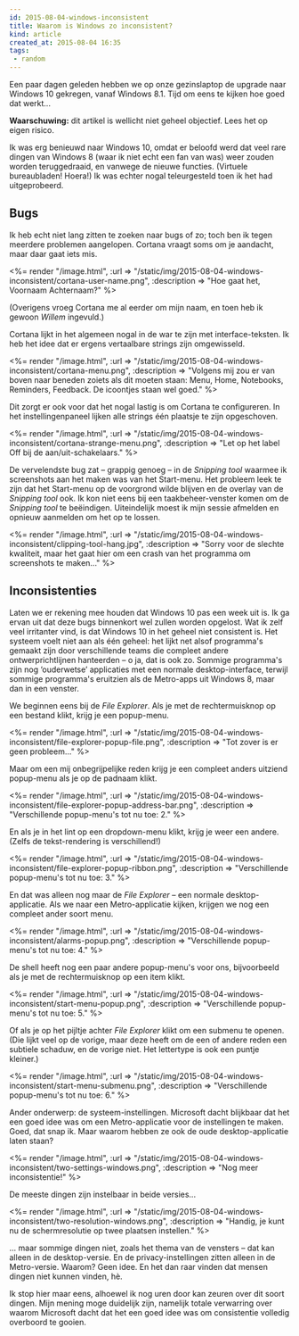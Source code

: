 ```yaml
---
id: 2015-08-04-windows-inconsistent
title: Waarom is Windows zo inconsistent?
kind: article
created_at: 2015-08-04 16:35
tags:
 - random
---
```


Een paar dagen geleden hebben we op onze gezinslaptop de upgrade naar Windows 10 gekregen, vanaf Windows 8.1. Tijd om eens te kijken hoe goed dat werkt...

<!-- more -->

<div class="alert alert-warning"><b>Waarschuwing:</b> dit artikel is wellicht niet geheel objectief. Lees het op eigen risico.</div>

Ik was erg benieuwd naar Windows 10, omdat er beloofd werd dat veel rare dingen van Windows 8 (waar ik niet echt een fan van was) weer zouden worden teruggedraaid, en vanwege de nieuwe functies. (Virtuele bureaubladen! Hoera!) Ik was echter nogal teleurgesteld toen ik het had uitgeprobeerd.

Bugs
----

Ik heb echt niet lang zitten te zoeken naar bugs of zo; toch ben ik tegen meerdere problemen aangelopen. Cortana vraagt soms om je aandacht, maar daar gaat iets mis.

<%= render "/image.html", :url => "/static/img/2015-08-04-windows-inconsistent/cortana-user-name.png", :description => "Hoe gaat het, Voornaam Achternaam?" %>

(Overigens vroeg Cortana me al eerder om mijn naam, en toen heb ik gewoon *Willem* ingevuld.)

Cortana lijkt in het algemeen nogal in de war te zijn met interface-teksten. Ik heb het idee dat er ergens vertaalbare strings zijn omgewisseld.

<%= render "/image.html", :url => "/static/img/2015-08-04-windows-inconsistent/cortana-menu.png", :description => "Volgens mij zou er van boven naar beneden zoiets als dit moeten staan: Menu, Home, Notebooks, Reminders, Feedback. De icoontjes staan wel goed." %>

Dit zorgt er ook voor dat het nogal lastig is om Cortana te configureren. In het instellingenpaneel lijken alle strings één plaatsje te zijn opgeschoven.

<%= render "/image.html", :url => "/static/img/2015-08-04-windows-inconsistent/cortana-strange-menu.png", :description => "Let op het label Off bij de aan/uit-schakelaars." %>

De vervelendste bug zat &ndash; grappig genoeg &ndash; in de *Snipping tool* waarmee ik screenshots aan het maken was van het Start-menu. Het probleem leek te zijn dat het Start-menu op de voorgrond wilde blijven en de overlay van de *Snipping tool* ook. Ik kon niet eens bij een taakbeheer-venster komen om de *Snipping tool* te beëindigen. Uiteindelijk moest ik mijn sessie afmelden en opnieuw aanmelden om het op te lossen.

<%= render "/image.html", :url => "/static/img/2015-08-04-windows-inconsistent/clipping-tool-hang.jpg", :description => "Sorry voor de slechte kwaliteit, maar het gaat hier om een crash van het programma om screenshots te maken..." %>

Inconsistenties
---------------

Laten we er rekening mee houden dat Windows 10 pas een week uit is. Ik ga ervan uit dat deze bugs binnenkort wel zullen worden opgelost. Wat ik zelf veel irritanter vind, is dat Windows 10 in het geheel niet consistent is. Het systeem voelt niet aan als één geheel: het lijkt net alsof programma's gemaakt zijn door verschillende teams die compleet andere ontwerprichtlijnen hanteerden &ndash; o ja, dat is ook zo. Sommige programma's zijn nog &lsquo;ouderwetse&rsquo; applicaties met een normale desktop-interface, terwijl sommige programma's eruitzien als de Metro-apps uit Windows 8, maar dan in een venster.

We beginnen eens bij de *File Explorer*. Als je met de rechtermuisknop op een bestand klikt, krijg je een popup-menu.

<%= render "/image.html", :url => "/static/img/2015-08-04-windows-inconsistent/file-explorer-popup-file.png", :description => "Tot zover is er geen probleem..." %>

Maar om een mij onbegrijpelijke reden krijg je een compleet anders uitziend popup-menu als je op de padnaam klikt.

<%= render "/image.html", :url => "/static/img/2015-08-04-windows-inconsistent/file-explorer-popup-address-bar.png", :description => "Verschillende popup-menu's tot nu toe: 2." %>

En als je in het lint op een dropdown-menu klikt, krijg je weer een andere. (Zelfs de tekst-rendering is verschillend!)

<%= render "/image.html", :url => "/static/img/2015-08-04-windows-inconsistent/file-explorer-popup-ribbon.png", :description => "Verschillende popup-menu's tot nu toe: 3." %>

En dat was alleen nog maar de *File Explorer* &ndash; een normale desktop-applicatie. Als we naar een Metro-applicatie kijken, krijgen we nog een compleet ander soort menu.

<%= render "/image.html", :url => "/static/img/2015-08-04-windows-inconsistent/alarms-popup.png", :description => "Verschillende popup-menu's tot nu toe: 4." %>

De shell heeft nog een paar andere popup-menu's voor ons, bijvoorbeeld als je met de rechtermuisknop op een item klikt.

<%= render "/image.html", :url => "/static/img/2015-08-04-windows-inconsistent/start-menu-popup.png", :description => "Verschillende popup-menu's tot nu toe: 5." %>

Of als je op het pijltje achter *File Explorer* klikt om een submenu te openen. (Die lijkt veel op de vorige, maar deze heeft om de een of andere reden een subtiele schaduw, en de vorige niet. Het lettertype is ook een puntje kleiner.)

<%= render "/image.html", :url => "/static/img/2015-08-04-windows-inconsistent/start-menu-submenu.png", :description => "Verschillende popup-menu's tot nu toe: 6." %>

Ander onderwerp: de systeem-instellingen. Microsoft dacht blijkbaar dat het een goed idee was om een Metro-applicatie voor de instellingen te maken. Goed, dat snap ik. Maar waarom hebben ze ook de oude desktop-applicatie laten staan?

<%= render "/image.html", :url => "/static/img/2015-08-04-windows-inconsistent/two-settings-windows.png", :description => "Nog meer inconsistentie!" %>

De meeste dingen zijn instelbaar in beide versies...

<%= render "/image.html", :url => "/static/img/2015-08-04-windows-inconsistent/two-resolution-windows.png", :description => "Handig, je kunt nu de schermresolutie op twee plaatsen instellen." %>

... maar sommige dingen niet, zoals het thema van de vensters &ndash; dat kan alleen in de desktop-versie. En de privacy-instellingen zitten alleen in de Metro-versie. Waarom? Geen idee. En het dan raar vinden dat mensen dingen niet kunnen vinden, hè.

Ik stop hier maar eens, alhoewel ik nog uren door kan zeuren over dit soort dingen. Mijn mening moge duidelijk zijn, namelijk totale verwarring over waarom Microsoft dacht dat het een goed idee was om consistentie volledig overboord te gooien.
